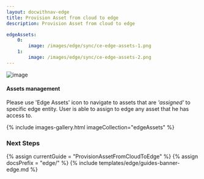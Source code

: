 ```yaml
---
layout: docwithnav-edge
title: Provision Asset from cloud to edge
description: Provision Asset from cloud to edge

edgeAssets:
    0:
        image: /images/edge/sync/ce-edge-assets-1.png
    1:
        image: /images/edge/sync/ce-edge-assets-2.png
---
```


![image](/images/coming-soon.jpg)

#### Assets management

Please use 'Edge Assets' icon to navigate to assets that are *'assigned'* to specific edge entity.
User is able to assign to edge any asset that he has access to.

{% include images-gallery.html imageCollection="edgeAssets" %}

### Next Steps

{% assign currentGuide = "ProvisionAssetFromCloudToEdge" %}
{% assign docsPrefix = "edge/" %}
{% include templates/edge/guides-banner-edge.md %}

